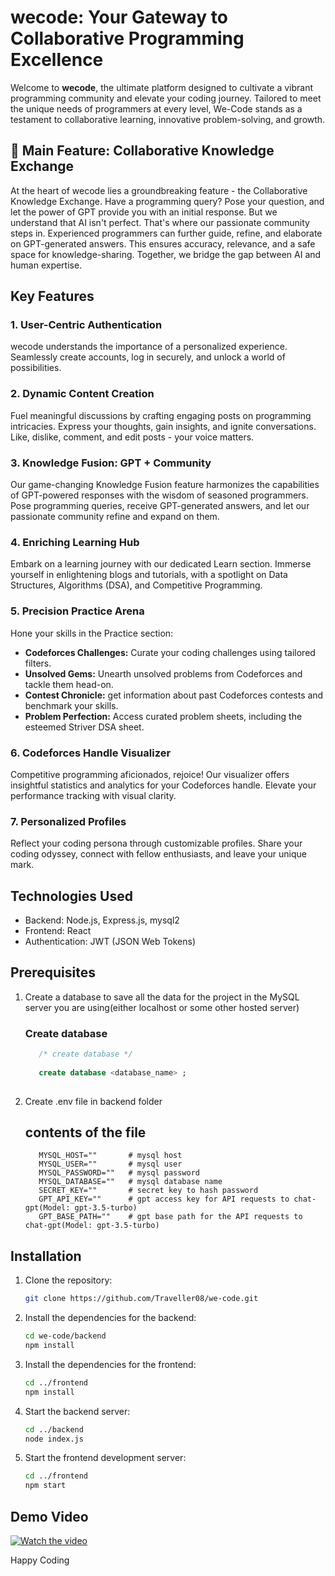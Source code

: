 # wecode: Your Gateway to Collaborative Programming Excellence

Welcome to **wecode**, the ultimate platform designed to cultivate a vibrant programming community and elevate your coding journey. Tailored to meet the unique needs of programmers at every level, We-Code stands as a testament to collaborative learning, innovative problem-solving, and growth.

## 🌟 Main Feature: Collaborative Knowledge Exchange

At the heart of wecode lies a groundbreaking feature - the Collaborative Knowledge Exchange. Have a programming query? Pose your question, and let the power of GPT provide you with an initial response. But we understand that AI isn't perfect. That's where our passionate community steps in. Experienced programmers can further guide, refine, and elaborate on GPT-generated answers. This ensures accuracy, relevance, and a safe space for knowledge-sharing. Together, we bridge the gap between AI and human expertise.

## Key Features

### **1. User-Centric Authentication**
wecode understands the importance of a personalized experience. Seamlessly create accounts, log in securely, and unlock a world of possibilities.

### **2. Dynamic Content Creation**
Fuel meaningful discussions by crafting engaging posts on programming intricacies. Express your thoughts, gain insights, and ignite conversations. Like, dislike, comment, and edit posts - your voice matters.

### **3. Knowledge Fusion: GPT + Community**
Our game-changing Knowledge Fusion feature harmonizes the capabilities of GPT-powered responses with the wisdom of seasoned programmers. Pose programming queries, receive GPT-generated answers, and let our passionate community refine and expand on them.

### **4. Enriching Learning Hub**
Embark on a learning journey with our dedicated Learn section. Immerse yourself in enlightening blogs and tutorials, with a spotlight on Data Structures, Algorithms (DSA), and Competitive Programming.

### **5. Precision Practice Arena**
Hone your skills in the Practice section:
- **Codeforces Challenges:** Curate your coding challenges using tailored filters.
- **Unsolved Gems:** Unearth unsolved problems from Codeforces and tackle them head-on.
- **Contest Chronicle:** get information about past Codeforces contests and benchmark your skills.
- **Problem Perfection:** Access curated problem sheets, including the esteemed Striver DSA sheet.

### **6. Codeforces Handle Visualizer**
Competitive programming aficionados, rejoice! Our visualizer offers insightful statistics and analytics for your Codeforces handle. Elevate your performance tracking with visual clarity.

### **7. Personalized Profiles**
Reflect your coding persona through customizable profiles. Share your coding odyssey, connect with fellow enthusiasts, and leave your unique mark.

## Technologies Used

- Backend: Node.js, Express.js, mysql2
- Frontend: React
- Authentication: JWT (JSON Web Tokens)

## Prerequisites
1. Create a database to save all the data for the project in the MySQL server you are using(either localhost or some other hosted server)
   
   ### Create database
   ```sql
      /* create database */
      
      create database <database_name> ;
      
2. Create .env file in backend folder
   ## contents of the file
   ```env
      MYSQL_HOST=""       # mysql host
      MYSQL_USER=""       # mysql user
      MYSQL_PASSWORD=""   # mysql password
      MYSQL_DATABASE=""   # mysql database name
      SECRET_KEY=""       # secret key to hash password
      GPT_API_KEY=""      # gpt access key for API requests to chat-gpt(Model: gpt-3.5-turbo)
      GPT_BASE_PATH=""    # gpt base path for the API requests to chat-gpt(Model: gpt-3.5-turbo)

## Installation

1. Clone the repository:
   ```bash
   git clone https://github.com/Traveller08/we-code.git
   
2. Install the dependencies for the backend:
   ```bash
   cd we-code/backend
   npm install
   
3. Install the dependencies for the frontend:
   ```bash
   cd ../frontend
   npm install
   
4. Start the backend server:
   ```bash
   cd ../backend
   node index.js

6. Start the frontend development server:
   ```bash
   cd ../frontend
   npm start

## Demo Video  
[![Watch the video](https://img.youtube.com/vi/20tCSEdF9TY/hqdefault.jpg)](https://www.youtube.com/embed/20tCSEdF9TY)

Happy Coding
